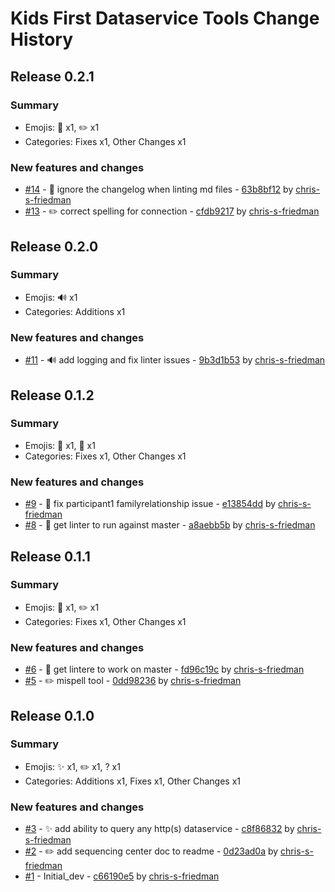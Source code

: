 # Kids First Dataservice Tools Change History

## Release 0.2.1

### Summary

- Emojis: 🔧 x1, ✏️ x1
- Categories: Fixes x1, Other Changes x1

### New features and changes

- [#14](https://github.com/kids-first/kf-dataservice-tools/pull/14) - 🔧 ignore the changelog when linting md files - [63b8bf12](https://github.com/kids-first/kf-dataservice-tools/commit/63b8bf129076e002f03d38ceb7319a09eb6d7322) by [chris-s-friedman](https://github.com/chris-s-friedman)
- [#13](https://github.com/kids-first/kf-dataservice-tools/pull/13) - ✏️ correct spelling for connection - [cfdb9217](https://github.com/kids-first/kf-dataservice-tools/commit/cfdb92172fa234fba0d353492294967926319710) by [chris-s-friedman](https://github.com/chris-s-friedman)


## Release 0.2.0

### Summary

- Emojis: 🔊 x1
- Categories: Additions x1

### New features and changes

- [#11](https://github.com/kids-first/kf-dataservice-tools/pull/11) - 🔊 add logging and fix linter issues - [9b3d1b53](https://github.com/kids-first/kf-dataservice-tools/commit/9b3d1b5390ac833faa6bb0e63c4139103adbccfa) by [chris-s-friedman](https://github.com/chris-s-friedman)


## Release 0.1.2

### Summary

- Emojis: 🐛 x1, 🔧 x1
- Categories: Fixes x1, Other Changes x1

### New features and changes

- [#9](https://github.com/kids-first/kf-dataservice-tools/pull/9) - 🐛 fix participant1 familyrelationship issue - [e13854dd](https://github.com/kids-first/kf-dataservice-tools/commit/e13854dd6e98d3b9f5f823fa62a1b230a01b911c) by [chris-s-friedman](https://github.com/chris-s-friedman)
- [#8](https://github.com/kids-first/kf-dataservice-tools/pull/8) - 🔧 get linter to run against master - [a8aebb5b](https://github.com/kids-first/kf-dataservice-tools/commit/a8aebb5b1461f90204845e6ddff9fb9df78c1f8c) by [chris-s-friedman](https://github.com/chris-s-friedman)


## Release 0.1.1

### Summary

- Emojis: 🔧 x1, ✏️ x1
- Categories: Fixes x1, Other Changes x1

### New features and changes

- [#6](https://github.com/kids-first/kf-dataservice-tools/pull/6) - 🔧 get lintere to work on master - [fd96c19c](https://github.com/kids-first/kf-dataservice-tools/commit/fd96c19c1c1b3fc22c861c25cf152c6f4ffa6c43) by [chris-s-friedman](https://github.com/chris-s-friedman)
- [#5](https://github.com/kids-first/kf-dataservice-tools/pull/5) - ✏️  mispell tool - [0dd98236](https://github.com/kids-first/kf-dataservice-tools/commit/0dd9823612f7d1cc21e55e7cee2323bc48c409fd) by [chris-s-friedman](https://github.com/chris-s-friedman)


## Release 0.1.0

### Summary

- Emojis: ✨ x1, ✏️ x1, ? x1
- Categories: Additions x1, Fixes x1, Other Changes x1

### New features and changes

- [#3](https://github.com/kids-first/kf-dataservice-tools/pull/3) - ✨ add ability to query any http(s) dataservice - [c8f86832](https://github.com/kids-first/kf-dataservice-tools/commit/c8f86832498474f02a8a3b9e1d82bd207217f0ea) by [chris-s-friedman](https://github.com/chris-s-friedman)
- [#2](https://github.com/kids-first/kf-dataservice-tools/pull/2) - ✏️ add sequencing center doc to readme - [0d23ad0a](https://github.com/kids-first/kf-dataservice-tools/commit/0d23ad0a5ef2f9459298a397967e1777174b3702) by [chris-s-friedman](https://github.com/chris-s-friedman)
- [#1](https://github.com/kids-first/kf-dataservice-tools/pull/1) -  Initial_dev - [c66190e5](https://github.com/kids-first/kf-dataservice-tools/commit/c66190e5e1adaec795c469fd83f80d3b6f6ed9ac) by [chris-s-friedman](https://github.com/chris-s-friedman)